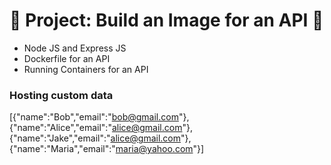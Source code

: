 # 🌟 Project: Build an Image for an API 🌟
*  Node JS and Express JS
*  Dockerfile for an API
*  Running Containers for an API

### Hosting custom data
[{"name":"Bob","email":"bob@gmail.com"},{"name":"Alice","email":"alice@gmail.com"},{"name":"Jake","email":"alice@gmail.com"},{"name":"Maria","email":"maria@yahoo.com"}]
